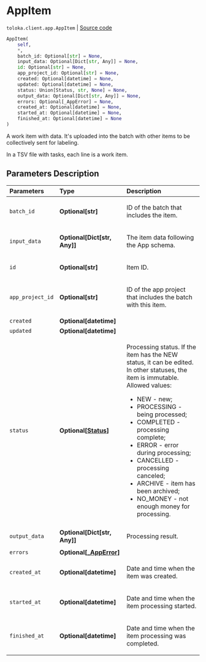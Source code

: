 # AppItem
`toloka.client.app.AppItem` | [Source code](https://github.com/Toloka/toloka-kit/blob/v0.1.24/src/client/app/__init__.py#L100)

```python
AppItem(
    self,
    *,
    batch_id: Optional[str] = None,
    input_data: Optional[Dict[str, Any]] = None,
    id: Optional[str] = None,
    app_project_id: Optional[str] = None,
    created: Optional[datetime] = None,
    updated: Optional[datetime] = None,
    status: Union[Status, str, None] = None,
    output_data: Optional[Dict[str, Any]] = None,
    errors: Optional[_AppError] = None,
    created_at: Optional[datetime] = None,
    started_at: Optional[datetime] = None,
    finished_at: Optional[datetime] = None
)
```

A work item with data. It's uploaded into the batch with other items to be collectively sent for labeling.


In a TSV file with tasks, each line is a work item.

## Parameters Description

| Parameters | Type | Description |
| :----------| :----| :-----------|
`batch_id`|**Optional\[str\]**|<p>ID of the batch that includes the item.</p>
`input_data`|**Optional\[Dict\[str, Any\]\]**|<p>The item data following the App schema.</p>
`id`|**Optional\[str\]**|<p>Item ID.</p>
`app_project_id`|**Optional\[str\]**|<p>ID of the app project that includes the batch with this item.</p>
`created`|**Optional\[datetime\]**|<p></p>
`updated`|**Optional\[datetime\]**|<p></p>
`status`|**Optional\[[Status](toloka.client.app.AppItem.Status.md)\]**|<p>Processing status. If the item has the NEW status, it can be edited. In other statuses, the item is immutable. Allowed values:<ul><li>NEW - new;</li><li>PROCESSING - being processed;</li><li>COMPLETED - processing complete;</li><li>ERROR - error during processing;</li><li>CANCELLED - processing canceled;</li><li>ARCHIVE - item has been archived;</li><li>NO_MONEY - not enough money for processing.</li></ul></p>
`output_data`|**Optional\[Dict\[str, Any\]\]**|<p>Processing result.</p>
`errors`|**Optional\[[_AppError](toloka.client.app._AppError.md)\]**|<p></p>
`created_at`|**Optional\[datetime\]**|<p>Date and time when the item was created.</p>
`started_at`|**Optional\[datetime\]**|<p>Date and time when the item processing started.</p>
`finished_at`|**Optional\[datetime\]**|<p>Date and time when the item processing was completed.</p>
